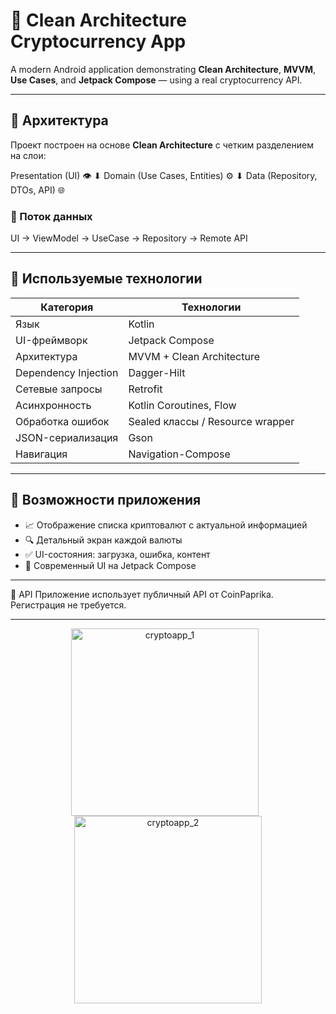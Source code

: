 # 📱 Clean Architecture Cryptocurrency App

A modern Android application demonstrating **Clean Architecture**, **MVVM**, **Use Cases**, and **Jetpack Compose** — using a real cryptocurrency API.

---

## 🧱 Архитектура

Проект построен на основе **Clean Architecture** с четким разделением на слои:

Presentation (UI) 👁️
⬇
Domain (Use Cases, Entities) ⚙️
⬇
Data (Repository, DTOs, API) 🌐

### 🔄 Поток данных

UI → ViewModel → UseCase → Repository → Remote API

---

## 🧰 Используемые технологии

| Категория           | Технологии                                |
|---------------------|--------------------------------------------|
| Язык                | Kotlin                                     |
| UI-фреймворк        | Jetpack Compose                            |
| Архитектура         | MVVM + Clean Architecture                  |
| Dependency Injection| Dagger-Hilt                                |
| Сетевые запросы     | Retrofit                                   |
| Асинхронность       | Kotlin Coroutines, Flow                    |
| Обработка ошибок    | Sealed классы / Resource wrapper           |
| JSON-сериализация   | Gson                                       |
| Навигация           | Navigation-Compose                         |

---

## 🚀 Возможности приложения

- 📈 Отображение списка криптовалют с актуальной информацией
- 🔍 Детальный экран каждой валюты
- ✅ UI-состояния: загрузка, ошибка, контент
- 🎨 Современный UI на Jetpack Compose

---

🔐 API
Приложение использует публичный API от CoinPaprika. Регистрация не требуется.

---

<p align="center">
  <img src="https://github.com/user-attachments/assets/8f7430c6-b151-47e9-b500-2d41c2140a0e" alt="cryptoapp_1" width="300" style="display:inline-block; margin-right:10px;" />
  <img src="https://github.com/user-attachments/assets/426711db-3690-4124-94a2-182dc0820006" alt="cryptoapp_2" width="300" style="display:inline-block;" />
</p>


